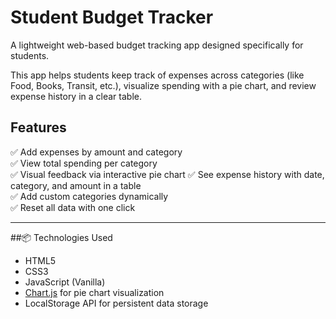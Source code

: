 # Student Budget Tracker

A lightweight web-based budget tracking app designed specifically for students.

This app helps students keep track of expenses across categories (like Food, Books, Transit, etc.), visualize spending with a pie chart, and review expense history in a clear table.

##  Features

✅ Add expenses by amount and category  
✅ View total spending per category  
✅ Visual feedback via interactive pie chart 
✅ See expense history with date, category, and amount in a table  
✅ Add custom categories dynamically  
✅ Reset all data with one click  


---

##📦 Technologies Used

- HTML5
- CSS3
- JavaScript (Vanilla)
- [Chart.js](https://www.chartjs.org/) for pie chart visualization
- LocalStorage API for persistent data storage
